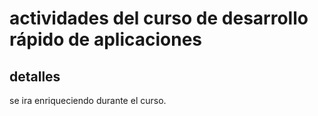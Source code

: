 # actividades del curso de desarrollo rápido de aplicaciones

##  detalles

se ira enriqueciendo durante el curso.

